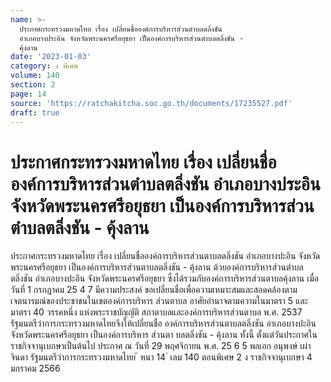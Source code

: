 ```yaml
---
name: >-
  ประกาศกระทรวงมหาดไทย เรื่อง เปลี่ยนชื่อองค์การบริหารส่วนตำบลตลิ่งชัน
  อำเภอบางประอิน จังหวัดพระนครศรีอยุธยา เป็นองค์การบริหารส่วนตำบลตลิ่งชัน -
  คุ้งลาน
date: '2023-01-03'
category: ง พิเศษ
volume: 140
section: 2
page: 14
source: 'https://ratchakitcha.soc.go.th/documents/17235527.pdf'
draft: true
---
```


# ประกาศกระทรวงมหาดไทย เรื่อง เปลี่ยนชื่อองค์การบริหารส่วนตำบลตลิ่งชัน อำเภอบางประอิน จังหวัดพระนครศรีอยุธยา เป็นองค์การบริหารส่วนตำบลตลิ่งชัน - คุ้งลาน

ประกาศกระทรวงมหาดไทย เรื่อง เปลี่ยนชื่อองค์การบริหารส่วนตาบลตลิ่งชัน อำเภอบางปะอิน จังหวัดพระนครศรีอยุธยา เป็นองค์การบริหารส่วนตาบลตลิ่งชัน - คุ้งลาน ด้วยองค์การบริหารส่วนตำบลตลิ่งชัน อำเภอบางปะอิน จังหวัดพระนครศรีอยุธยา ซึ่งได้รวมกับองค์การบริหารส่วนตาบลคุ้งลาน เมื่อวันที่ 1 กรกฎาคม 25 4 7 มีความประสงค์ ขอเปลี่ยนชื่อเพื่อความเหมาะสมและสอดคล้องตามเจตนารมณ์ของประชาชนในเขตองค์การบริหาร ส่วนตาบล อาศัยอำนาจตามความในมาตรา 5 และมาตรา 40 วรรคหนึ่ง แห่งพระราชบัญญัติ สภาตาบลและองค์การบริหารส่วนตาบล พ.ศ. 2537 รัฐมนตรีว่าการกระทรวงมหาดไทยจึงให้เปลี่ยนชื่อ องค์การบริหารส่วนตาบลตลิ่งชัน อาเภอบางปะอิน จังหวัดพระนครศรีอยุธยา เป็นองค์การบริหาร ส่วนตา บลตลิ่งชัน - คุ้งลาน ทั้งนี้ ตั้งแต่วันประกาศในราชกิจจานุเบกษาเป็นต้นไป ประกาศ ณ วันที่ 29 พฤศจิกายน พ.ศ. 25 6 5 พลเอก อนุพงษ์ เผ่าจินดา รัฐมนตรีว่าการกระทรวงมหาดไทย ้ หนา 14 ่ เลม 140 ตอนพิเศษ 2 ง ราชกิจจานุเบกษา 4 มกราคม 2566
